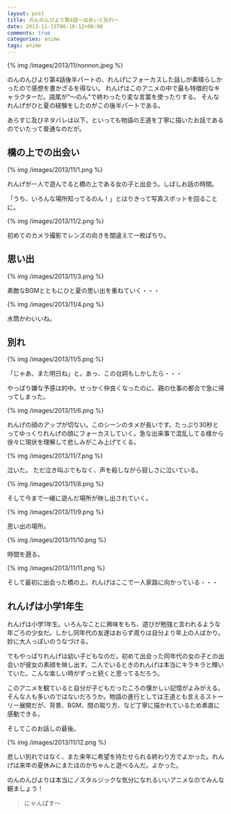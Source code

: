 ```yaml
---
layout: post
title: のんのんびより第4話〜出会いと別れ〜
date: 2013-11-15T06:16:12+00:00
comments: true
categories: anime
tags: anime
---
```


{% img /images/2013/11/nonnon.jpeg %}

のんのんびより第4話後半パートの、れんげにフォーカスした話しが素晴らしかったので感想を書かざるを得ない。
れんげはこのアニメの中で最も特徴的なキャラクターだ。語尾が"〜のん"で終わったり変な言葉を使ったりする。
そんなれんげがひと夏の経験をしたのがこの後半パートである。

あらすじ及びネタバレは以下。といっても物語の王道を丁寧に描いたお話であるのでいたって普通なのだが。

## 橋の上での出会い

{% img /images/2013/11/1.png %}

れんげが一人で遊んでると橋の上である女の子と出会う。しばしお話の時間。

「うち、いろんな場所知ってるのん！」とはりきって写真スポットを回ることに。

{% img /images/2013/11/2.png %}

初めてのカメラ撮影でレンズの向きを間違えて一枚ぱちり。

## 思い出
{% img /images/2013/11/3.png %}

素敵なBGMとともにひと夏の思い出を重ねていく・・・

{% img /images/2013/11/4.png %}

水筒かわいいね。

## 別れ
{% img /images/2013/11/5.png %}

「じゃあ、また明日ね」と。あっ、この台詞もしかしたら・・・

やっぱり嫌な予感は的中。せっかく仲良くなったのに、親の仕事の都合で急に帰ってしまった。

{% img /images/2013/11/6.png %}

れんげの顔のアップが切ない。このシーンのタメが長いです。たっぷり30秒とってゆっくりれんげの顔にフォーカスしていく。急な出来事で混乱してる様から徐々に現状を理解して悲しみがこみ上げてくる。

{% img /images/2013/11/7.png %}

泣いた。
ただ泣き叫ぶでもなく、声を殺しながら寂しさに泣いている。

{% img /images/2013/11/8.png %}

そして今まで一緒に遊んだ場所が映し出されていく。

{% img /images/2013/11/9.png %}

思い出の場所。

{% img /images/2013/11/10.png %}

時間を遡る。

{% img /images/2013/11/11.png %}

そして最初に出会った橋の上。れんげはここで一人家路に向かっている・・・

## れんげは小学1年生
れんげは小学1年生。いろんなことに興味をもち、遊びが勉強と言われるような年ごろの少女だ。しかし同年代の友達はおらず周りは自分より年上の人ばかり。妙に大人っぽいのうなづける。

でもやっぱりれんげは幼い子どもなのだ。初めて出会った同年代の女の子との出会いが彼女の素顔を映し出す。二人でいるときのれんげは本当にキラキラと輝いていた。こんな楽しい時がずっと続くと思ってるだろう。

このアニメを観ていると自分が子どもだったころの懐かしい記憶がよみがえる。そんな人も多いのではないだろうか。物語の進行としては王道とも言えるストーリー展開だが、背景、BGM、間の取り方、など丁寧に描かれているため素直に感動できる。

そしてこのお話しの最後。

{% img /images/2013/11/12.png %}

悲しい別れではなく、また来年に希望を持たせられる終わり方でよかった。れんげは来年の夏休みにまたほのかちゃんと遊べるんだ。よかった。

のんのんびよりは本当にノスタルジックな気分になれるいいアニメなのでみんな観ましょう！

> にゃんぱす〜

